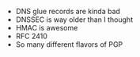 - DNS glue records are kinda bad
- DNSSEC is way older than I thought
- HMAC is awesome
- RFC 2410
- So many different flavors of PGP